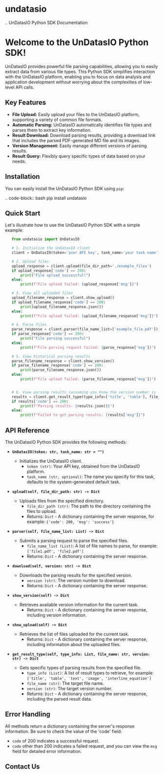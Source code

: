 # undatasio
.. UnDatasIO Python SDK Documentation

Welcome to the UnDatasIO Python SDK!
=================================

UnDatasIO provides powerful file parsing capabilities, allowing you to easily extract data from various file types. This Python SDK simplifies interaction with the UnDatasIO platform, enabling you to focus on data analysis and application development without worrying about the complexities of low-level API calls.

Key Features
------------

* **File Upload:** Easily upload your files to the UnDatasIO platform, supporting a variety of common file formats.
* **Automatic Parsing:** UnDatasIO automatically identifies file types and parses them to extract key information.
* **Result Download:** Download parsing results, providing a download link that includes the parsed PDF-generated MD file and its images.
* **Version Management:** Easily manage different versions of parsing results.
* **Result Query:** Flexibly query specific types of data based on your needs.

Installation
------------

You can easily install the UnDatasIO Python SDK using `pip`:

.. code-block:: bash
   pip install undatasio

Quick Start
------------

Let's illustrate how to use the UnDatasIO Python SDK with a simple example:

```python
   from undatasio import UnDatasIO

   # 1. Initialize the UnDatasIO client
   client = UnDatasIO(token='your API key', task_name='your task name')

   # 2. Upload files
   upload_response = client.upload(file_dir_path='./example_files')
   if upload_response['code'] == 200:
       print("File upload successful!")
   else:
       print(f"File upload failed: {upload_response['msg']}")

   # 3. View all uploaded files
   upload_filename_response = client.show_upload()
   if upload_filename_response['code'] == 200:
       print(upload_filename_response.json())
   else:
       print(f"File upload failed: {upload_filename_response['msg']}")

   # 4. Parse files
   parse_response = client.parser(file_name_list=['example_file.pdf'])
   if parse_response['code'] == 200:
       print("File parsing successful")
   else:
       print(f"File parsing request failed: {parse_response['msg']}")

   # 5. View historical parsing results
   parse_filename_response = client.show_version()
   if parse_filename_response['code'] == 200:
       print(parse_filename_response.json())
   else:
       print(f"File upload failed: {parse_filename_response['msg']}")


   # 6. View parsing results (assuming you know the version number is 'v1' and want to get the title and table information in the parsing results)
   results = client.get_result_type(type_info=['title', 'table'], file_name='example_file.pdf', version='v1')
   if results['code'] == 200:
       print(f"Parsing results: {results.json()}")
   else:
       print(f"Failed to get parsing results: {results['msg']}")
```
API Reference
------------

The UnDatasIO Python SDK provides the following methods:

* **``UnDatasIO(token: str, task_name: str = "")``**

    - Initializes the UnDatasIO client.
        -  ``token (str)``: Your API key, obtained from the UnDatasIO platform.
        -  ``task_name (str, optional)``: The name you specify for this task, defaults to the system-generated default task.

* **``upload(self, file_dir_path: str) -> Dict``**

    - Uploads files from the specified directory.
        -  ``file_dir_path (str)``: The path to the directory containing the files to upload.
        - Returns: ``Dict`` - A dictionary containing the server response, for example: ``{'code': 200, 'msg': 'success'}``

* **``parser(self, file_name_list: List) -> Dict``**

    - Submits a parsing request to parse the specified files.
        -  ``file_name_list (List)``: A list of file names to parse, for example: ``['file1.pdf', 'file2.pdf']``
        - Returns: ``Dict`` - A dictionary containing the server response.

* **``download(self, version: str) -> Dict``**

    - Downloads the parsing results for the specified version.
        -  ``version (str)``: The version number to download.
        - Returns: ``Dict`` - A dictionary containing the server response.

* **``show_version(self) -> Dict``**

    - Retrieves available version information for the current task.
        - Returns: ``Dict`` - A dictionary containing the server response, including version information.

* **``show_upload(self) -> Dict``**

    - Retrieves the list of files uploaded for the current task.
        - Returns: ``Dict`` - A dictionary containing the server response, including information about the uploaded files.

* **``get_result_type(self, type_info: List, file_name: str, version: str) -> Dict``**

    - Gets specific types of parsing results from the specified file.
        -  ``type_info (List)``: A list of result types to retrieve, for example: ``['title', 'table', 'text', 'image', 'interline_equation']``
        -  ``file_name (str)``: The target file name.
        -  ``version (str)``: The target version number.
        - Returns: ``Dict`` - A dictionary containing the server response, including the parsed result data.

Error Handling
------------

All methods return a dictionary containing the server's response information. Be sure to check the value of the 'code' field:

- `code` of 200 indicates a successful request.
- `code` other than 200 indicates a failed request, and you can view the `msg` field for detailed error information.

Contact Us
------------

